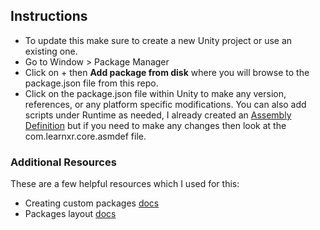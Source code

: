 ## Instructions

- To update this make sure to create a new Unity project or use an existing one.
- Go to Window > Package Manager
- Click on + then **Add package from disk** where you will browse to the package.json file from this repo.
- Click on the package.json file within Unity to make any version, references, or any platform specific modifications. You can also add scripts under Runtime as needed, I already created an [Assembly Definition](https://docs.unity3d.com/Manual/cus-asmdef.html) but if you need to make any changes then look at the com.learnxr.core.asmdef file.

### Additional Resources

These are a few helpful resources which I used for this:

- Creating custom packages [docs](https://docs.unity3d.com/Manual/CustomPackages.html)
- Packages layout [docs](https://docs.unity3d.com/Manual/cus-layout.html)
